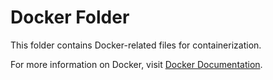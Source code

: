 # Docker Folder

This folder contains Docker-related files for containerization.

For more information on Docker, visit [Docker Documentation](https://docs.docker.com/).
